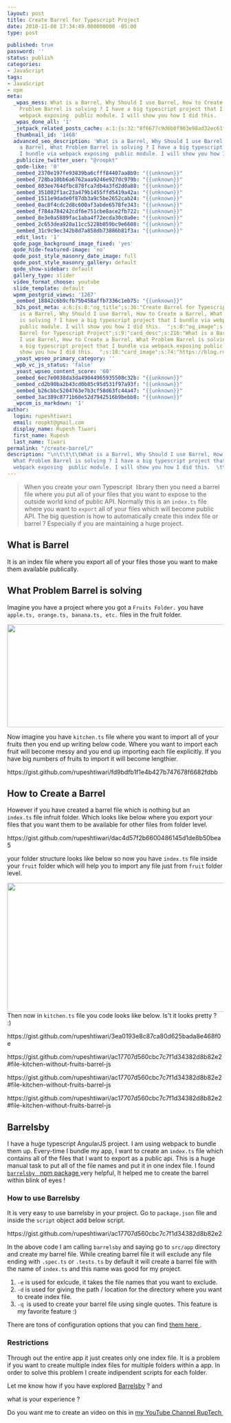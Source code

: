 ```yaml
---
layout: post
title: Create Barrel for Typescript Project
date: 2018-11-08 17:34:49.000000000 -05:00
type: post

published: true
password: ''
status: publish
categories:
- JavaScript
tags:
- JavaScript
- npm
meta:
  _wpas_mess: What is a Barrel, Why Should I use Barrel, How to Create a Barrel, What
    Problem Barrel is solving ? I have a big typescript project that I bundle via
    webpack exposing  public module. I will show you how I did this.  
  _wpas_done_all: '1'
  _jetpack_related_posts_cache: a:1:{s:32:"8f6677c9d6b0f903e98ad32ec61f8deb";a:2:{s:7:"expires";i:1611963353;s:7:"payload";a:3:{i:0;a:1:{s:2:"id";i:775;}i:1;a:1:{s:2:"id";i:2643;}i:2;a:1:{s:2:"id";i:493;}}}}
  _thumbnail_id: '1468'
  advanced_seo_description: 'What is a Barrel, Why Should I use Barrel, How to Create
    a Barrel, What Problem Barrel is solving ? I have a big typescript project that
    I bundle via webpack exposing  public module. I will show you how I did this. '
  _publicize_twitter_user: "@roopkt"
  _qode-like: '0'
  _oembed_2370e197fe93839ba6cfff84407aa8b9: "{{unknown}}"
  _oembed_728ba10bb6a6762aaa9246e927dc979b: "{{unknown}}"
  _oembed_803ee764dfbc878fca7db4a3fd2d0a88: "{{unknown}}"
  _oembed_351002f1ac23a479b1455ffd5419a42a: "{{unknown}}"
  _oembed_1511e9dade0f87db3a9c5be2652cab24: "{{unknown}}"
  _oembed_0ac8f4cdc2d8c600af3abde6578fe343: "{{unknown}}"
  _oembed_f784a784242cdf6e751cbe8ace2fb722: "{{unknown}}"
  _oembed_8e3e0a5889fac1aba4f72ecda30c0a0e: "{{unknown}}"
  _oembed_2c653dea928a11cc5228b059bc9e6608: "{{unknown}}"
  _oembed_31c9c9ec342b8d7a858db73886b81f3a: "{{unknown}}"
  _edit_last: '1'
  qode_page_background_image_fixed: 'yes'
  qode_hide-featured-image: 'no'
  qode_post_style_masonry_date_image: full
  qode_post_style_masonry_gallery: default
  qode_show-sidebar: default
  gallery_type: slider
  video_format_choose: youtube
  slide_template: default
  wpmm_postgrid_views: '1267'
  _oembed_18842c6b9cfb75b458affb7336c1eb75: "{{unknown}}"
  _b2s_post_meta: a:6:{s:8:"og_title";s:36:"Create Barrel for Typescript Project";s:7:"og_desc";s:216:"What
    is a Barrel, Why Should I use Barrel, How to Create a Barrel, What Problem Barrel
    is solving ? I have a big typescript project that I bundle via webpack exposing
    public module. I will show you how I did this.  ";s:8:"og_image";s:74:"https://blog.rupeshtiwari.com/wp-content/uploads/2018/11/create-barrel.jpg";s:10:"card_title";s:36:"Create
    Barrel for Typescript Project";s:9:"card_desc";s:216:"What is a Barrel, Why Should
    I use Barrel, How to Create a Barrel, What Problem Barrel is solving ? I have
    a big typescript project that I bundle via webpack exposing public module. I will
    show you how I did this.  ";s:10:"card_image";s:74:"https://blog.rupeshtiwari.com/wp-content/uploads/2018/11/create-barrel.jpg";}
  _yoast_wpseo_primary_category: ''
  _wpb_vc_js_status: 'false'
  _yoast_wpseo_content_score: '60'
  _oembed_6ec7e0038da3da49044965935508c32b: "{{unknown}}"
  _oembed_cd2b90ba2b43cd0b85c95d531f97a93f: "{{unknown}}"
  _oembed_b26cbbc5204763e7b3cf58d63fc44a47: "{{unknown}}"
  _oembed_3ac389c8771b60e52d7942516b9bebb8: "{{unknown}}"
  _wpcom_is_markdown: '1'
author:
  login: rupeshtiwari
  email: roopkt@gmail.com
  display_name: Rupesh Tiwari
  first_name: Rupesh
  last_name: Tiwari
permalink: "/create-barrel/"
description: "\n\t\t\t\tWhat is a Barrel, Why Should I use Barrel, How to Create a Barrel,
  What Problem Barrel is solving ? I have a big typescript project that I bundle via
  webpack exposing  public module. I will show you how I did this.  \t\t"
---
```

<blockquote>When you create your own Typescript  library then you need a barrel file where you put all of your files that you want to expose to the outside world kind of public API. Normally this is an <code>index.ts</code> file where you want to <code>export</code> all of your files which will become public API. The big question is how to automatically create this index file or barrel ? Especially if you are maintaining a huge project.</p></blockquote>
<h2>What is Barrel</h2>
<p>It is an index file where you export all of your files those you want to make them available publically.</p>
<h2>What Problem Barrel is solving</h2>
<p>Imagine you have a project where you got a <code>Fruits Folder.</code> you have <code>apple.ts, orange.ts, banana.ts, etc.</code> files in the fruit folder.</p>
<p><img class="alignnone size-full wp-image-2764" src="{{ site.baseurl }}/assets/2018/11/folder-files.png" alt="" width="511" height="239" /></p>
<p>Now imagine you have <code>kitchen.ts</code> file where you want to import all of your fruits then you end up writing below code. Where you want to import each fruit will become messy and you end up importing each file explicitly. If you have big numbers of fruits to import it will become lengthier.</p>
<p>https://gist.github.com/rupeshtiwari/fd9bdfb1f1e4b427b747678f6682fdbb</p>
<h2>How to Create a Barrel</h2>
<p>However if you have created a barrel file which is nothing but an <code>index.ts</code> file infruit folder. Which looks like below where you export your files that you want them to be available for other files from folder level.</p>
<p>https://gist.github.com/rupeshtiwari/dac4d57f2b6600486145d1de8b50bea5</p>
<p>your folder structure looks like below so now you have <code>index.ts</code> file inside your <code>fruit</code> folder which will help you to import any file just from <code>fruit</code> folder level.</p>
<p><img class="alignnone size-full wp-image-2766" src="{{ site.baseurl }}/assets/2018/11/folder-barrel.png" alt="" width="744" height="300" />Then now in <code>kitchen.ts</code> file you code looks like below. Is't it looks pretty ?  :)</p>
<p>https://gist.github.com/rupeshtiwari/3ea0193e8c87ca80d625bada8e468f0e</p>
<p>https://gist.github.com/rupeshtiwari/ac17707d560cbc7c7f1d34382d8b82e2#file-kitchen-without-fruits-barrel-js</p>
<p>https://gist.github.com/rupeshtiwari/ac17707d560cbc7c7f1d34382d8b82e2#file-kitchen-without-fruits-barrel-js</p>
<p>https://gist.github.com/rupeshtiwari/ac17707d560cbc7c7f1d34382d8b82e2#file-kitchen-without-fruits-barrel-js</p>
<h2>Barrelsby</h2>
<p>I have a huge typescript AngularJS project. I am using webpack to bundle them up. Every-time I bundle my app, I want to create an <code>index.ts</code> file which contains all of the files that I want to export as a public api. This is a huge manual task to put all of the file names and put it in one index file. I found  <a href="https://www.npmjs.com/package/barrelsby" target="_blank" rel="noopener noreferrer"><code>barrelsby</code>   npm package </a>very helpful, It helped me to create the barrel within blink of eyes !</p>
<h3>How to use Barrelsby</h3>
<p>It is very easy to use barrelsby in your project. Go to <code>package.json</code> file and inside the <code>script</code> object add below script.</p>
<p>https://gist.github.com/rupeshtiwari/ac17707d560cbc7c7f1d34382d8b82e2</p>
<p>In the above code I am calling <code>barrelsby</code> and saying go to <code>src/app</code> directory and create my barrel file. While creating barrel file it will exclude any file ending with <code>.spec.ts</code> or <code>.tests.ts</code> by default it will create a barrel file with the name of <code>index.ts</code> and this name was good for my project.</p>
<ol>
<li><code>-e</code> is used for exlcude, it takes the file names that you want to exclude.</li>
<li><code>-d</code> is used for giving the path / location for the directory where you want to create index file.</li>
<li><code>-q </code>is used to create your barrel file using single quotes. This feature is my favorite feature :)</li>
</ol>
<p>There are tons of configuration options that you can find <a href="https://www.npmjs.com/package/barrelsby#configuration-options" target="_blank" rel="noopener noreferrer">them here </a>.</p>
<h3>Restrictions</h3>
<p>Through out the entire app it just creates only one index file. It is a problem if you want to create multiple index files for multiple folders within a app. In order to solve this problem I create indipendent scripts for each folder.</p>
<p>Let me know how if you have explored <a href="https://www.npmjs.com/package/barrelsby" target="_blank" rel="noopener noreferrer">Barrelsby</a> ? and</p>
<p>what is your experience ?</p>
<p>Do you want me to create an video on this in <a href="https://www.youtube.com/channel/UCfjBZHutgAYon-T8sqt1rwg" target="_blank" rel="noopener noreferrer">my YouTube Channel RupTech </a></p>
